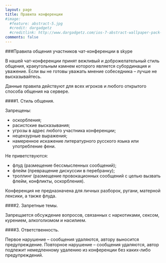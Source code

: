 ```yaml
---
layout: page
title: Правила конференции
#image:
  #feature: abstract-5.jpg
  #credit: dargadgetz
  #creditlink: http://www.dargadgetz.com/ios-7-abstract-wallpaper-pack-for-iphone-5-and-ipod-touch-retina/
comments: false
---
```


###Правила общения участников чат-конференции в skype

В нашей чат-конференции принят вежливый и доброжелательный стиль общения, краеугольным камнем которого является субординация и уважение. Если вы не готовы уважать мнение собеседника – лучше не высказывайтесь.

Данные правила действуют для всех игроков и любого открытого способа общения на сервере.


####1. Стиль общения.

Запрещены:

* оскорбления;
* расистские высказывания;
* угрозы в адрес любого участника конференции;
* нецензурные выражения;
* намеренное искажение литературного русского языка или употребление фени.

Не приветствуются:

* флуд (размещение бессмысленных сообщений);
* флейм (превращение дискуссии в перебранку);
* троллинг (размещение провокационных сообщений с целью вызвать флейм, конфликты, оскорбления).

Конференция не предназначена для личных разборок, ругани, матерной лексики, а также флуда.


####2. Запретные темы.

Запрещается обсуждение вопросов, связанных с наркотиками, сексом, курением, алкоголизмом и насилием.


####3. Ответственность.

Первое нарушение – сообщения удаляются, автору выносится предупреждение.
Повторное нарушение – сообщения удаляются, автор подлежит немедленному удалению из конференции без каких-либо предупреждений.
